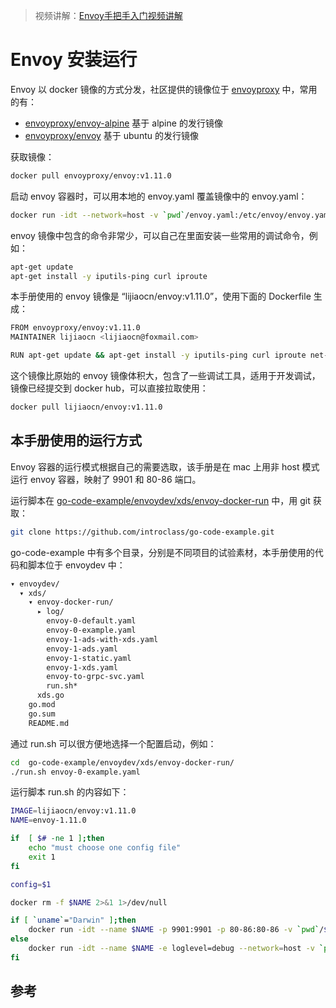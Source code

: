 <!-- toc -->

>视频讲解：[Envoy手把手入门视频讲解](https://study.163.com/course/courseMain.htm?share=2&shareId=400000000376006&courseId=1209487865&_trace_c_p_k2_=18c88dad391f427b9e40e0795d8d939d)

# Envoy 安装运行


Envoy 以 docker 镜像的方式分发，社区提供的镜像位于 [envoyproxy][1] 中，常用的有：

* [envoyproxy/envoy-alpine][2] 基于 alpine 的发行镜像
* [envoyproxy/envoy][3] 基于 ubuntu 的发行镜像

获取镜像：

```sh
docker pull envoyproxy/envoy:v1.11.0
```

启动 envoy 容器时，可以用本地的 envoy.yaml 覆盖镜像中的 envoy.yaml：

```sh
docker run -idt --network=host -v `pwd`/envoy.yaml:/etc/envoy/envoy.yaml envoyproxy/envoy:v1.11.0
```

envoy 镜像中包含的命令非常少，可以自己在里面安装一些常用的调试命令，例如：

```sh
apt-get update
apt-get install -y iputils-ping curl iproute
```

本手册使用的 envoy 镜像是 “lijiaocn/envoy:v1.11.0”，使用下面的 Dockerfile 生成：

```sh
FROM envoyproxy/envoy:v1.11.0
MAINTAINER lijiaocn <lijiaocn@foxmail.com>

RUN apt-get update && apt-get install -y iputils-ping curl iproute net-tools vim
```

这个镜像比原始的 envoy 镜像体积大，包含了一些调试工具，适用于开发调试，镜像已经提交到 docker hub，可以直接拉取使用：

```sh
docker pull lijiaocn/envoy:v1.11.0
```

## 本手册使用的运行方式

Envoy 容器的运行模式根据自己的需要选取，该手册是在 mac 上用非 host 模式运行 envoy 容器，映射了 9901 和 80-86 端口。

运行脚本在 [go-code-example/envoydev/xds/envoy-docker-run][4] 中，用 git 获取：

```sh
git clone https://github.com/introclass/go-code-example.git
```

go-code-example 中有多个目录，分别是不同项目的试验素材，本手册使用的代码和脚本位于 envoydev 中：

```sh
▾ envoydev/
  ▾ xds/
    ▾ envoy-docker-run/
      ▸ log/
        envoy-0-default.yaml
        envoy-0-example.yaml
        envoy-1-ads-with-xds.yaml
        envoy-1-ads.yaml
        envoy-1-static.yaml
        envoy-1-xds.yaml
        envoy-to-grpc-svc.yaml
        run.sh*
      xds.go
    go.mod
    go.sum
    README.md
```

通过 run.sh 可以很方便地选择一个配置启动，例如： 

```sh
cd  go-code-example/envoydev/xds/envoy-docker-run/
./run.sh envoy-0-example.yaml
```

运行脚本 run.sh 的内容如下：

```sh
IMAGE=lijiaocn/envoy:v1.11.0
NAME=envoy-1.11.0

if  [ $# -ne 1 ];then
	echo "must choose one config file"
	exit 1
fi

config=$1

docker rm -f $NAME 2>&1 1>/dev/null

if [ `uname`="Darwin" ];then
	docker run -idt --name $NAME -p 9901:9901 -p 80-86:80-86 -v `pwd`/$config:/etc/envoy/envoy.yaml -v `pwd`/log:/var/log/envoy $IMAGE
else
	docker run -idt --name $NAME -e loglevel=debug --network=host -v `pwd`/$config:/etc/envoy/envoy.yaml -v `pwd`/log:/var/log/envoy $IMAGE
fi
```

## 参考

[1]: https://hub.docker.com/u/envoyproxy "docker hub: envoyproxy"
[2]: https://hub.docker.com/r/envoyproxy/envoy-alpine/tags "envoyproxy/envoy-alpine"
[3]: https://hub.docker.com/r/envoyproxy/envoy/tags "envoyproxy/envoy"
[4]: https://github.com/introclass/go-code-example/tree/master/envoydev/xds/envoy-docker-run "envoy-docker-run"
